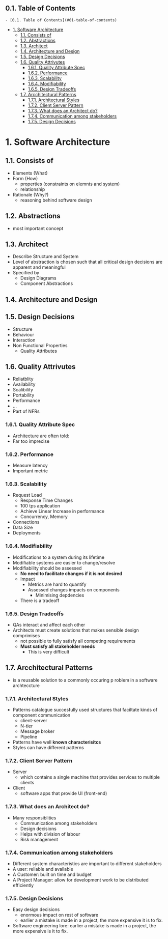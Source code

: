 ## 0.1. Table of Contents
<!-- TOC -->

    - [0.1. Table of Contents](#01-table-of-contents)
- [1. Software Architecture](#1-software-architecture)
    - [1.1. Consists of](#11-consists-of)
    - [1.2. Abstractions](#12-abstractions)
    - [1.3. Architect](#13-architect)
    - [1.4. Architecture and Design](#14-architecture-and-design)
    - [1.5. Design Decisions](#15-design-decisions)
    - [1.6. Quality Attrivutes](#16-quality-attrivutes)
        - [1.6.1. Quality Attribute Spec](#161-quality-attribute-spec)
        - [1.6.2. Performance](#162-performance)
        - [1.6.3. Scalability](#163-scalability)
        - [1.6.4. Modifiability](#164-modifiability)
        - [1.6.5. Design Tradeoffs](#165-design-tradeoffs)
    - [1.7. Arcchitectural Patterns](#17-arcchitectural-patterns)
        - [1.7.1. Architectural Styles](#171-architectural-styles)
        - [1.7.2. Client Server Pattern](#172-client-server-pattern)
        - [1.7.3. What does an Architect do?](#173-what-does-an-architect-do)
        - [1.7.4. Communication among stakeholders](#174-communication-among-stakeholders)
        - [1.7.5. Design Decisions](#175-design-decisions)

<!-- /TOC -->

# 1. Software Architecture
## 1.1. Consists of 
- Elements (What)
- Form (How) 
   - properties (constraints on elemnts and system)
   - relationship
- Rationale (Why?)
   - reasoning behind software design

## 1.2. Abstractions
- most important concept

## 1.3. Architect
- Describe Structure and System
- Level of abstraction is chosen such that all critical design decisions are apparent and meaningful
- Specified by
    - Design Diagrams
    - Component Abstractions

## 1.4. Architecture and Design

## 1.5. Design Decisions
- Structure
- Behaviour
- Interaction
- Non Functional Properties
    - Quality Attributes
    
## 1.6. Quality Attrivutes
- Reliatblity
- Availability
- Scalibility 
- Portability
- Performance
- ...
- Part of NFRs

### 1.6.1. Quality Attribute Spec
- Architecture are often told:
- Far too imprecise


### 1.6.2. Performance 
- Measure latency 
- Important metric

### 1.6.3. Scalability
- Request Load
   - Response Time Changes
   - 100 tps application
   - Achieve Linear Increase in performance
   - Concurrency, Memory
- Connections
- Data Size
- Deployments

### 1.6.4. Modifiability
- Modifications to a system during its lifetime
- Modifiable systems are easier to change/resolve
- Modifiability should be assessed
    - **No need to facilitate changes if it is not desired**
    - Impact
       - Metrics are hard to quantify
       - Assessed changes impacts on components
          - Minimising depdencies
    - There is a tradeoff

### 1.6.5. Design Tradeoffs
- QAs interact and affect each other
- Architects must create solutions that makes sensible design comprimises
  - not possible to fully satisfy all competing requirements
  - **Must satisfy all stakeholder needs**
     - This is very difficult



## 1.7. Arcchitectural Patterns
- is a reusable solution to a commonly occuring p
roblem in a software archteccture

### 1.7.1. Architectural Styles
- Patterns catalogue succesfully used structures that faciltate kinds of component communication
  - client-server
  - N-tier
  - Message broker
  - Pipeline
- Patterns have well **known characterisitcs**
- Styles can have different patterns

### 1.7.2. Client Server Pattern
- Server
   - which contains a single machine that provides services to multiple clients
- Client
  - software apps that provide UI (front-end)

### 1.7.3. What does an Architect do?
- Many responsiblities
   - Communication among stakeholders
   - Design decisions
   - Helps with division of labour
   - Risk management


### 1.7.4. Communication among stakeholders
- Different system characteristics are important to different stakeholders
- A user: reliable and available
- A Customer: built on time and budget
- A Project Manager: allow for development work to be distributed efficiently

### 1.7.5. Design Decisions
- Easy design decisions 
  - enormous impact on rest of software
  - earlier a mistake is made in a project, the more expensive it is to fix.
- Software engineering lore: earlier a mistake is made in a project, the more expensive is it to fix.